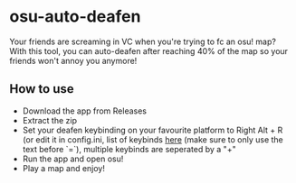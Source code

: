 # osu-auto-deafen

Your friends are screaming in VC when you're trying to fc an osu! map? With this tool, you can auto-deafen after reaching 40% of the map so your friends won't annoy you anymore!

## How to use
<ul>
    <li>Download the app from Releases</li>
    <li>Extract the zip</li>
    <li>Set your deafen keybinding on your favourite platform to Right Alt + R (or edit it in config.ini, list of keybinds <a href="https://raw.githubusercontent.com/MediatedCommunications/WindowsInput/master/WindowsInput/Events/Keyboard/KeyCode.cs">here</a> (make sure to only use the text before `=`), multiple keybinds are seperated by a "+"</li>
    <li>Run the app and open osu!</li>
    <li>Play a map and enjoy!</li>
</ul>